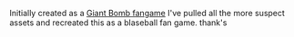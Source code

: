 Initially created as a [Giant Bomb fangame](https://bearsdotzone.itch.io/desert-bomb) I've pulled all the more suspect assets and recreated this as a blaseball fan game. thank's
